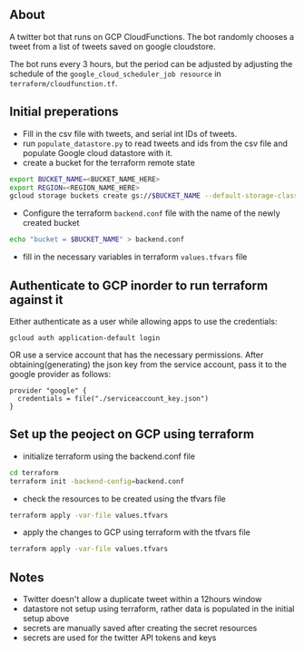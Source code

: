 ## About
A twitter bot that runs on GCP CloudFunctions. The bot randomly chooses a tweet from a list of tweets saved on google cloudstore.

The bot runs every 3 hours, but the period can be adjusted by adjusting the schedule of the `google_cloud_scheduler_job resource` in `terraform/cloudfunction.tf`.

## Initial preperations
- Fill in the csv file with tweets, and serial int IDs of tweets.
- run `populate_datastore.py` to read tweets and ids from the csv file and populate Google cloud datastore with it.
- create a bucket for the terraform remote state
```bash
export BUCKET_NAME=<BUCKET_NAME_HERE>
export REGION=<REGION_NAME_HERE>
gcloud storage buckets create gs://$BUCKET_NAME --default-storage-class STANDARD --location $REGION
```
- Configure the terraform `backend.conf` file with the name of the newly created bucket
```bash
echo "bucket = $BUCKET_NAME" > backend.conf
```
- fill in the necessary variables in terraform `values.tfvars` file

## Authenticate to GCP inorder to run terraform against it
Either authenticate as a user while allowing apps to use the credentials:
```
gcloud auth application-default login
```

OR use a service account that has the necessary permissions. After obtaining(generating) the json key from the service account, pass it to the google provider as follows:
```
provider "google" {
  credentials = file("./serviceaccount_key.json")
}
```
## Set up the peoject on GCP using terraform
- initialize terraform using the backend.conf file
```bash
cd terraform
terraform init -backend-config=backend.conf
```
- check the resources to be created using the tfvars file
```bash
terraform apply -var-file values.tfvars
```
- apply the changes to GCP using terraform with the tfvars file
```bash
terraform apply -var-file values.tfvars
```

## Notes
- Twitter doesn't allow a duplicate tweet within a 12hours window
- datastore not setup using terraform, rather data is populated in the initial setup above
- secrets are manually saved after creating the secret resources
 - secrets are used for the twitter API tokens and keys 
